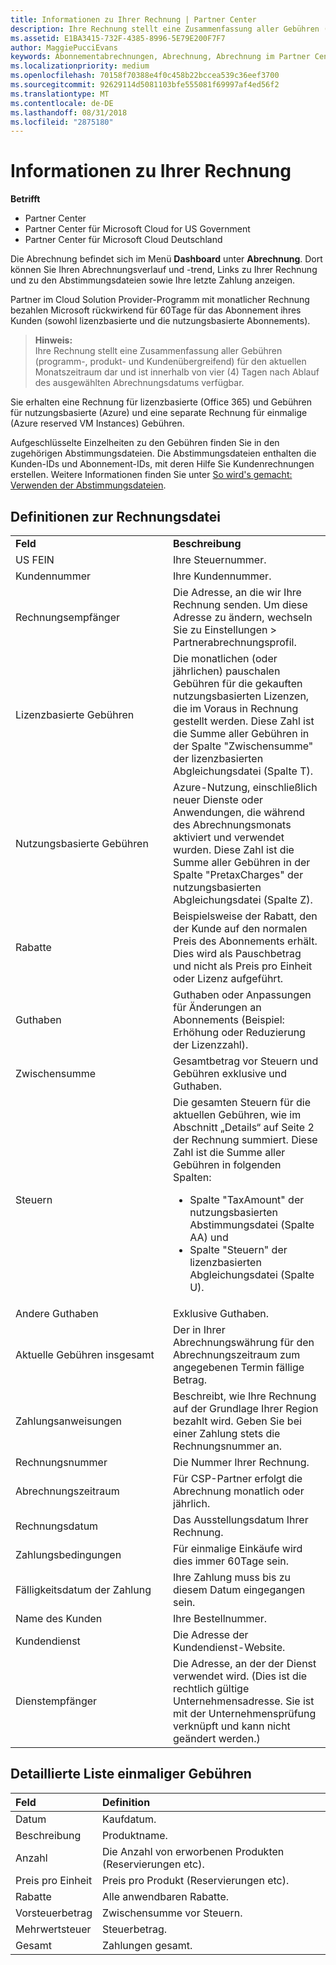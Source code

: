 ```yaml
---
title: Informationen zu Ihrer Rechnung | Partner Center
description: Ihre Rechnung stellt eine Zusammenfassung aller Gebühren (programm-, produkt- und kundenübergreifend) für den aktuellen Monatszeitraum dar. Sie steht über das Partner Center-Dashboard zur Verfügung.
ms.assetid: E1BA3415-732F-4385-8996-5E79E200F7F7
author: MaggiePucciEvans
keywords: Abonnementabrechnungen, Abrechnung, Abrechnung im Partner Center, Partner Center-Abrechnung, meine Rechnung lesen, Rechnung, Rechnung für Partner Center, CSP-Abrechnung, wo ist meine Rechnung?
ms.localizationpriority: medium
ms.openlocfilehash: 70158f70388e4f0c458b22bccea539c36eef3700
ms.sourcegitcommit: 92629114d5081103bfe555081f69997af4ed56f2
ms.translationtype: MT
ms.contentlocale: de-DE
ms.lasthandoff: 08/31/2018
ms.locfileid: "2875180"
---
```

# <a name="read-your-bill"></a>Informationen zu Ihrer Rechnung

**Betrifft**

-  Partner Center
-  Partner Center für Microsoft Cloud for US Government
-  Partner Center für Microsoft Cloud Deutschland

Die Abrechnung befindet sich im Menü **Dashboard** unter **Abrechnung**. Dort können Sie Ihren Abrechnungsverlauf und -trend, Links zu Ihrer Rechnung und zu den Abstimmungsdateien sowie Ihre letzte Zahlung anzeigen.

Partner im Cloud Solution Provider-Programm mit monatlicher Rechnung bezahlen Microsoft rückwirkend für 60Tage für das Abonnement ihres Kunden (sowohl lizenzbasierte und die nutzungsbasierte Abonnements).

>**Hinweis:**<br>
Ihre Rechnung stellt eine Zusammenfassung aller Gebühren (programm-, produkt- und Kundenübergreifend) für den aktuellen Monatszeitraum dar und ist innerhalb von vier (4) Tagen nach Ablauf des ausgewählten Abrechnungsdatums verfügbar.

Sie erhalten eine Rechnung für lizenzbasierte (Office 365) und Gebühren für nutzungsbasierte (Azure) und eine separate Rechnung für einmalige (Azure reserved VM Instances) Gebühren.

Aufgeschlüsselte Einzelheiten zu den Gebühren finden Sie in den zugehörigen Abstimmungsdateien. Die Abstimmungsdateien enthalten die Kunden-IDs und Abonnement-IDs, mit deren Hilfe Sie Kundenrechnungen erstellen. Weitere Informationen finden Sie unter [So wird's gemacht: Verwenden der Abstimmungsdateien](use-the-reconciliation-files.md).

## <a name="invoice-file-definitions"></a>Definitionen zur Rechnungsdatei


<table>
<colgroup>
<col width="50%" />
<col width="50%" />
</colgroup>
<tbody>
<tr class="odd">
<td><strong>Feld</strong></td>
<td><strong>Beschreibung</strong></td>
</tr>
<tr class="even">
<td>US FEIN</td>
<td>Ihre Steuernummer.</td>
</tr>
<tr class="odd">
<td>Kundennummer</td>
<td>Ihre Kundennummer.</td>
</tr>
<tr class="even">
<td>Rechnungsempfänger</td>
<td>Die Adresse, an die wir Ihre Rechnung senden. Um diese Adresse zu ändern, wechseln Sie zu Einstellungen > Partnerabrechnungsprofil. </td>
</tr>
<tr class="odd">
<td>Lizenzbasierte Gebühren</td>
<td>Die monatlichen (oder jährlichen) pauschalen Gebühren für die gekauften nutzungsbasierten Lizenzen, die im Voraus in Rechnung gestellt werden. Diese Zahl ist die Summe aller Gebühren in der Spalte &quot;Zwischensumme&quot; der lizenzbasierten Abgleichungsdatei (Spalte T).</td>
</tr>
<tr class="even">
<td>Nutzungsbasierte Gebühren</td>
<td>Azure-Nutzung, einschließlich neuer Dienste oder Anwendungen, die während des Abrechnungsmonats aktiviert und verwendet wurden. Diese Zahl ist die Summe aller Gebühren in der Spalte &quot;PretaxCharges&quot; der nutzungsbasierten Abgleichungsdatei (Spalte Z).</td>
</tr>
<tr class="odd">
<td>Rabatte</td>
<td>Beispielsweise der Rabatt, den der Kunde auf den normalen Preis des Abonnements erhält. Dies wird als Pauschbetrag und nicht als Preis pro Einheit oder Lizenz aufgeführt.</td>
</tr>
<tr class="odd">
<td>Guthaben</td>
<td>Guthaben oder Anpassungen für Änderungen an Abonnements (Beispiel: Erhöhung oder Reduzierung der Lizenzzahl).</td>
</tr>
<tr class="even">
<tr class="even">
<td>Zwischensumme</td>
<td>Gesamtbetrag vor Steuern und Gebühren exklusive und Guthaben.</td>
</tr>
<td>Steuern</td>
<td>Die gesamten Steuern für die aktuellen Gebühren, wie im Abschnitt „Details“ auf Seite 2 der Rechnung summiert. Diese Zahl ist die Summe aller Gebühren in folgenden Spalten:
<ul>
<li>Spalte &quot;TaxAmount&quot; der nutzungsbasierten Abstimmungsdatei (Spalte AA) und</li>
<li>Spalte &quot;Steuern&quot; der lizenzbasierten Abgleichungsdatei (Spalte U).</li>
</ul></td>
</tr>
<tr class="odd">
<td>Andere Guthaben</td>
<td>Exklusive Guthaben.</td>
</tr>
<tr class="even">
<td>Aktuelle Gebühren insgesamt</td>
<td>Der in Ihrer Abrechnungswährung für den Abrechnungszeitraum zum angegebenen Termin fällige Betrag.</td>
</tr>
<tr class="odd">
<td>Zahlungsanweisungen</td>
<td>Beschreibt, wie Ihre Rechnung auf der Grundlage Ihrer Region bezahlt wird. Geben Sie bei einer Zahlung stets die Rechnungsnummer an.</td>
</tr>
<tr class="even">
<td>Rechnungsnummer</td>
<td>Die Nummer Ihrer Rechnung.</td>
</tr>
<tr class="odd">
<td>Abrechnungszeitraum</td>
<td>Für CSP-Partner erfolgt die Abrechnung monatlich oder jährlich.</td>
</tr>
<tr class="even">
<td>Rechnungsdatum</td>
<td>Das Ausstellungsdatum Ihrer Rechnung.</td>
</tr>
<tr class="odd">
<td>Zahlungsbedingungen</td>
<td>Für einmalige Einkäufe wird dies immer 60Tage sein.</td>
</tr>
<tr class="even">
<td>Fälligkeitsdatum der Zahlung</td>
<td>Ihre Zahlung muss bis zu diesem Datum eingegangen sein.</td>
</tr>
<tr class="odd">
<td>Name des Kunden</td>
<td>Ihre Bestellnummer.</td>
</tr>
<tr class="even">
<td>Kundendienst</td>
<td>Die Adresse der Kundendienst-Website.</td>
</tr>
<tr class="odd">
<td>Dienstempfänger</td>
<td>Die Adresse, an der der Dienst verwendet wird. (Dies ist die rechtlich gültige Unternehmensadresse. Sie ist mit der Unternehmensprüfung verknüpft und kann nicht geändert werden.)</td>
</tr>
</tbody>
</table>

## <a name="itemized-list-of-one-time-charges"></a>Detaillierte Liste einmaliger Gebühren

|**Feld** |**Definition**|
|:----------------|:-----------------------------|
|Datum |Kaufdatum. |
|Beschreibung |Produktname. |
|Anzahl |Die Anzahl von erworbenen Produkten (Reservierungen etc). |
|Preis pro Einheit |Preis pro Produkt (Reservierungen etc). |
|Rabatte |Alle anwendbaren Rabatte. |
|Vorsteuerbetrag |Zwischensumme vor Steuern. |
|Mehrwertsteuer |Steuerbetrag. |
|Gesamt |Zahlungen gesamt. |
 



